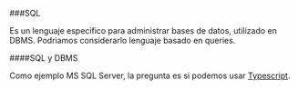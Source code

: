 ###SQL


Es un lenguaje especifico para administrar bases de datos, utilizado en DBMS. Podriamos considerarlo lenguaje basado en queries.


####SQL y DBMS




Como ejemplo MS SQL Server, la pregunta es si podemos usar [Typescript](/wiki/Typescript).